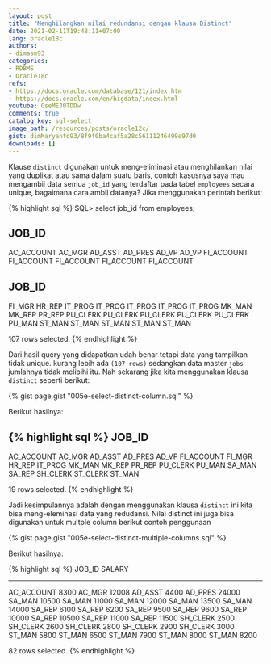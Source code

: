 ```yaml
---
layout: post
title: "Menghilangkan nilai redundansi dengan klausa Distinct"
date: 2021-02-11T19:48:11+07:00
lang: oracle18c
authors:
- dimasm93
categories:
- RDBMS
- Oracle18c
refs: 
- https://docs.oracle.com/database/121/index.htm
- https://docs.oracle.com/en/bigdata/index.html
youtube: GseMEJ0TDDw
comments: true
catalog_key: sql-select
image_path: /resources/posts/oracle12c/
gist: dimMaryanto93/8f9f0ba4caf5a28c56111246499e97d0
downloads: []
---
```



Klause `distinct` digunakan untuk meng-eliminasi atau menghilankan nilai yang duplikat atau sama dalam suatu baris, contoh kasusnya saya mau mengambil data semua `job_id` yang terdaftar pada tabel `employees` secara unique, bagaimana cara ambil datanya? Jika menggunakan perintah berikut:

<!--more-->

{% highlight sql %}
SQL> select job_id from employees;

JOB_ID
----------
AC_ACCOUNT
AC_MGR
AD_ASST
AD_PRES
AD_VP
AD_VP
FI_ACCOUNT
FI_ACCOUNT
FI_ACCOUNT
FI_ACCOUNT
FI_ACCOUNT

JOB_ID
----------
FI_MGR
HR_REP
IT_PROG
IT_PROG
IT_PROG
IT_PROG
IT_PROG
MK_MAN
MK_REP
PR_REP
PU_CLERK
PU_CLERK
PU_CLERK
PU_CLERK
PU_CLERK
PU_MAN
ST_MAN
ST_MAN
ST_MAN
ST_MAN
ST_MAN

107 rows selected.
{% endhighlight %}

Dari hasil query yang didapatkan udah benar tetapi data yang tampilkan tidak unique. kurang lebih ada `(107 rows)` sedangkan data master `jobs` jumlahnya tidak melibihi itu. Nah sekarang jika kita menggunakan klausa `distinct` seperti berikut:

{% gist page.gist "005e-select-distinct-column.sql" %}

Berikut hasilnya:

{% highlight sql %}
JOB_ID
----------
AC_ACCOUNT
AC_MGR
AD_ASST
AD_PRES
AD_VP
FI_ACCOUNT
FI_MGR
HR_REP
IT_PROG
MK_MAN
MK_REP
PR_REP
PU_CLERK
PU_MAN
SA_MAN
SA_REP
SH_CLERK
ST_CLERK
ST_MAN

19 rows selected.
{% endhighlight %}

Jadi kesimpulannya adalah dengan menggunakan klausa `distinct` ini kita bisa meng-eleminasi data yang redudansi. Nilai distinct ini juga bisa digunakan untuk multple column berikut contoh penggunaan

{% gist page.gist "005e-select-distinct-multiple-columns.sql" %}

Berikut hasilnya:

{% highlight sql %}
JOB_ID         SALARY
---------- ----------
AC_ACCOUNT       8300
AC_MGR          12008
AD_ASST          4400
AD_PRES         24000
SA_MAN          10500
SA_MAN          11000
SA_MAN          12000
SA_MAN          13500
SA_MAN          14000
SA_REP           6100
SA_REP           6200
SA_REP           9500
SA_REP           9600
SA_REP          10000
SA_REP          10500
SA_REP          11000
SA_REP          11500
SH_CLERK         2500
SH_CLERK         2600
SH_CLERK         2800
SH_CLERK         2900
SH_CLERK         3000
ST_MAN           5800
ST_MAN           6500
ST_MAN           7900
ST_MAN           8000
ST_MAN           8200

82 rows selected.
{% endhighlight %}
